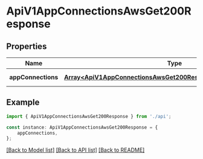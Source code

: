 # ApiV1AppConnectionsAwsGet200Response


## Properties

Name | Type | Description | Notes
------------ | ------------- | ------------- | -------------
**appConnections** | [**Array&lt;ApiV1AppConnectionsAwsGet200ResponseAppConnectionsInner&gt;**](ApiV1AppConnectionsAwsGet200ResponseAppConnectionsInner.md) |  | [default to undefined]

## Example

```typescript
import { ApiV1AppConnectionsAwsGet200Response } from './api';

const instance: ApiV1AppConnectionsAwsGet200Response = {
    appConnections,
};
```

[[Back to Model list]](../README.md#documentation-for-models) [[Back to API list]](../README.md#documentation-for-api-endpoints) [[Back to README]](../README.md)
